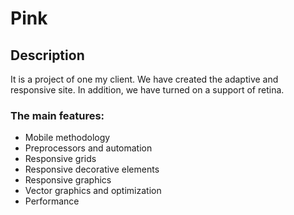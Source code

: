 # Pink

## Description

It is a project of one my client. We have created the adaptive and responsive site. In addition, we have turned on a support of retina. 

### The main features:

- Mobile methodology
- Preprocessors and automation
- Responsive grids
- Responsive decorative elements
- Responsive graphics
- Vector graphics and optimization
- Performance